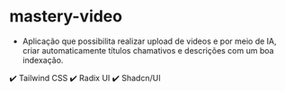 # mastery-video

- Aplicação que possibilita realizar upload de videos e por meio de IA, criar automaticamente títulos chamativos e descrições com um boa indexação.


✔️ Tailwind CSS
✔️ Radix UI
✔️ Shadcn/UI